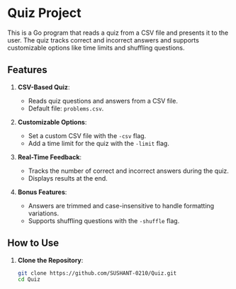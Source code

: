 # Quiz Project

This is a Go program that reads a quiz from a CSV file and presents it to the user. The quiz tracks correct and incorrect answers and supports customizable options like time limits and shuffling questions.

## Features

1. **CSV-Based Quiz**:
   - Reads quiz questions and answers from a CSV file.
   - Default file: `problems.csv`.

2. **Customizable Options**:
   - Set a custom CSV file with the `-csv` flag.
   - Add a time limit for the quiz with the `-limit` flag.

3. **Real-Time Feedback**:
   - Tracks the number of correct and incorrect answers during the quiz.
   - Displays results at the end.

4. **Bonus Features**:
   - Answers are trimmed and case-insensitive to handle formatting variations.
   - Supports shuffling questions with the `-shuffle` flag.

## How to Use

1. **Clone the Repository**:
   ```bash
   git clone https://github.com/SUSHANT-0210/Quiz.git
   cd Quiz
